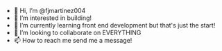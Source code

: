- 👋 Hi, I’m @fjmartinez004
- 👀 I’m interested in building!
- 🌱 I’m currently learning front end development but that's just the start!
- 💞️ I’m looking to collaborate on EVERYTHING
- 📫 How to reach me send me a message!

<!---
fjmartinez004/fjmartinez004 is a ✨ special ✨ repository because its `README.md` (this file) appears on your GitHub profile.
You can click the Preview link to take a look at your changes.
--->
